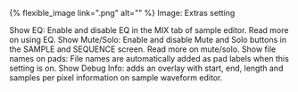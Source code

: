 ---
---

{% flexible_image link=".png" alt="" %}
Image: Extras setting

Show EQ: Enable and disable EQ in the MIX tab of sample editor. Read more on using EQ.
Show Mute/Solo: Enable and disable Mute and Solo buttons in the SAMPLE and SEQUENCE screen. Read more on mute/solo.
Show file names on pads: File names are automatically added as pad labels when this setting is on.
Show Debug Info: adds an overlay with start, end, length and samples per pixel information on sample waveform editor.
